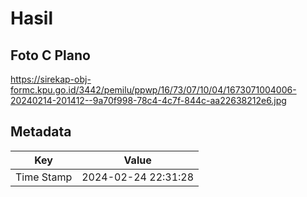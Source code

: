 # Hasil

## Foto C Plano

https://sirekap-obj-formc.kpu.go.id/3442/pemilu/ppwp/16/73/07/10/04/1673071004006-20240214-201412--9a70f998-78c4-4c7f-844c-aa22638212e6.jpg


## Metadata

| Key        | Value               |
| ---------- | ------------------- |
| Time Stamp | 2024-02-24 22:31:28 |



